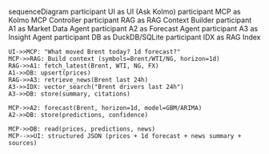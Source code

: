 sequenceDiagram
    participant UI as UI (Ask Kolmo)
    participant MCP as Kolmo MCP Controller
    participant RAG as RAG Context Builder
    participant A1 as Market Data Agent
    participant A2 as Forecast Agent
    participant A3 as Insight Agent
    participant DB as DuckDB/SQLite
    participant IDX as RAG Index

    UI->>MCP: "What moved Brent today? 1d forecast?"
    MCP->>RAG: Build context (symbols=Brent/WTI/NG, horizon=1d)
    RAG->>A1: fetch_latest(Brent, WTI, NG, FX)
    A1->>DB: upsert(prices)
    RAG->>A3: retrieve_news(Brent last 24h)
    A3->>IDX: vector_search("Brent drivers last 24h")
    A3->>DB: store(summary, citations)

    MCP->>A2: forecast(Brent, horizon=1d, model=GBM/ARIMA)
    A2->>DB: store(predictions, confidence)

    MCP->>DB: read(prices, predictions, news)
    MCP-->>UI: structured JSON (prices + 1d forecast + news summary + sources)
